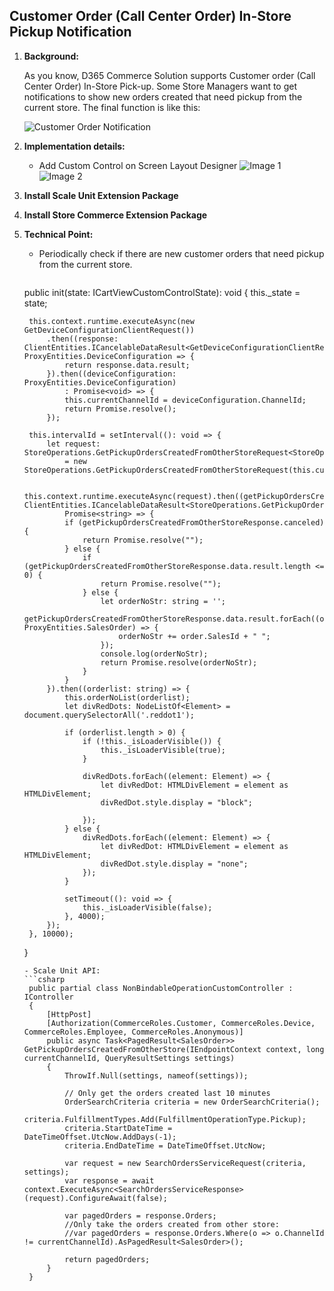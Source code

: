 ## Customer Order (Call Center Order) In-Store Pickup Notification

1. **Background:**

   As you know, D365 Commerce Solution supports Customer order (Call Center Order) In-Store Pick-up. Some Store Managers want to get notifications to show new orders created that need pickup from the current store. The final function is like this:
   
   ![Customer Order Notification](https://github.com/zhangguanghuib/NewCommerceSDK/assets/14832260/4148ff19-0324-4160-9cf6-2846852eb428)

2. **Implementation details:**
   
   - Add Custom Control on Screen Layout Designer
     ![Image 1](https://github.com/zhangguanghuib/NewCommerceSDK/assets/14832260/68f80dad-79cd-42a3-8ece-1149f8e7e587)
     ![Image 2](https://github.com/zhangguanghuib/NewCommerceSDK/assets/14832260/8d92e1cd-2c70-48dc-b279-b0e728afe1a1)

3. **Install Scale Unit Extension Package**

4. **Install Store Commerce Extension Package**

5. **Technical Point:**
   
   - Periodically check if there are new customer orders that need pickup from the current store.
     ```typescript
    public init(state: ICartViewCustomControlState): void {
        this._state = state;

        this.context.runtime.executeAsync(new GetDeviceConfigurationClientRequest())
            .then((response: ClientEntities.ICancelableDataResult<GetDeviceConfigurationClientResponse>): ProxyEntities.DeviceConfiguration => {
                return response.data.result;
            }).then((deviceConfiguration: ProxyEntities.DeviceConfiguration)
                : Promise<void> => {
                this.currentChannelId = deviceConfiguration.ChannelId;
                return Promise.resolve();
            });

        this.intervalId = setInterval((): void => {
            let request: StoreOperations.GetPickupOrdersCreatedFromOtherStoreRequest<StoreOperations.GetPickupOrdersCreatedFromOtherStoreResponse>
                = new StoreOperations.GetPickupOrdersCreatedFromOtherStoreRequest(this.currentChannelId);

            this.context.runtime.executeAsync(request).then((getPickupOrdersCreatedFromOtherStoreResponse: ClientEntities.ICancelableDataResult<StoreOperations.GetPickupOrdersCreatedFromOtherStoreResponse>):
                Promise<string> => {
                if (getPickupOrdersCreatedFromOtherStoreResponse.canceled) {
                    return Promise.resolve("");
                } else {
                    if (getPickupOrdersCreatedFromOtherStoreResponse.data.result.length <= 0) {
                        return Promise.resolve("");
                    } else {
                        let orderNoStr: string = '';
                        getPickupOrdersCreatedFromOtherStoreResponse.data.result.forEach((order: ProxyEntities.SalesOrder) => {
                            orderNoStr += order.SalesId + " ";
                        });
                        console.log(orderNoStr);
                        return Promise.resolve(orderNoStr);
                    }
                }
            }).then((orderlist: string) => {
                this.orderNoList(orderlist);
                let divRedDots: NodeListOf<Element> = document.querySelectorAll('.reddot1');

                if (orderlist.length > 0) {
                    if (!this._isLoaderVisible()) {
                        this._isLoaderVisible(true);
                    }

                    divRedDots.forEach((element: Element) => {
                        let divRedDot: HTMLDivElement = element as HTMLDivElement;
                        divRedDot.style.display = "block";

                    });
                } else {
                    divRedDots.forEach((element: Element) => {
                        let divRedDot: HTMLDivElement = element as HTMLDivElement;
                        divRedDot.style.display = "none";
                    });
                }

                setTimeout((): void => {
                    this._isLoaderVisible(false);
                }, 4000);
            });
        }, 10000);
     }
     ```
   - Scale Unit API:
     ```csharp
      public partial class NonBindableOperationCustomController : IController
      {
          [HttpPost]
          [Authorization(CommerceRoles.Customer, CommerceRoles.Device, CommerceRoles.Employee, CommerceRoles.Anonymous)]
          public async Task<PagedResult<SalesOrder>> GetPickupOrdersCreatedFromOtherStore(IEndpointContext context, long currentChannelId, QueryResultSettings settings)
          {
              ThrowIf.Null(settings, nameof(settings));
      
              // Only get the orders created last 10 minutes
              OrderSearchCriteria criteria = new OrderSearchCriteria();
              criteria.FulfillmentTypes.Add(FulfillmentOperationType.Pickup);
              criteria.StartDateTime = DateTimeOffset.UtcNow.AddDays(-1);
              criteria.EndDateTime = DateTimeOffset.UtcNow;
      
              var request = new SearchOrdersServiceRequest(criteria, settings);
              var response = await context.ExecuteAsync<SearchOrdersServiceResponse>(request).ConfigureAwait(false);
      
              var pagedOrders = response.Orders;
              //Only take the orders created from other store:
              //var pagedOrders = response.Orders.Where(o => o.ChannelId != currentChannelId).AsPagedResult<SalesOrder>();
      
              return pagedOrders;
          }
      }
     ```
